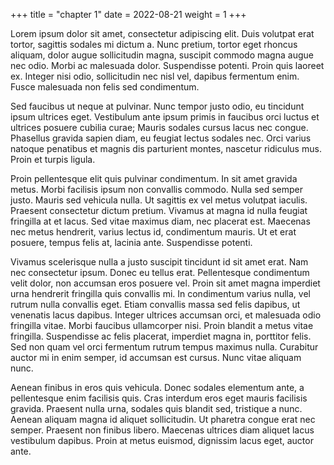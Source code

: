 +++
title = "chapter 1"
date = 2022-08-21
weight = 1
+++

Lorem ipsum dolor sit amet, consectetur adipiscing elit. Duis volutpat erat tortor, sagittis sodales mi dictum a. Nunc pretium, tortor eget rhoncus aliquam, dolor augue sollicitudin magna, suscipit commodo magna augue nec odio. Morbi ac malesuada dolor. Suspendisse potenti. Proin quis laoreet ex. Integer nisi odio, sollicitudin nec nisl vel, dapibus fermentum enim. Fusce malesuada non felis sed condimentum.

Sed faucibus ut neque at pulvinar. Nunc tempor justo odio, eu tincidunt ipsum ultrices eget. Vestibulum ante ipsum primis in faucibus orci luctus et ultrices posuere cubilia curae; Mauris sodales cursus lacus nec congue. Phasellus gravida sapien diam, eu feugiat lectus sodales nec. Orci varius natoque penatibus et magnis dis parturient montes, nascetur ridiculus mus. Proin et turpis ligula.

Proin pellentesque elit quis pulvinar condimentum. In sit amet gravida metus. Morbi facilisis ipsum non convallis commodo. Nulla sed semper justo. Mauris sed vehicula nulla. Ut sagittis ex vel metus volutpat iaculis. Praesent consectetur dictum pretium. Vivamus at magna id nulla feugiat fringilla at et lacus. Sed vitae maximus diam, nec placerat est. Maecenas nec metus hendrerit, varius lectus id, condimentum mauris. Ut et erat posuere, tempus felis at, lacinia ante. Suspendisse potenti.

Vivamus scelerisque nulla a justo suscipit tincidunt id sit amet erat. Nam nec consectetur ipsum. Donec eu tellus erat. Pellentesque condimentum velit dolor, non accumsan eros posuere vel. Proin sit amet magna imperdiet urna hendrerit fringilla quis convallis mi. In condimentum varius nulla, vel rutrum nulla convallis eget. Etiam convallis massa sed felis dapibus, ut venenatis lacus dapibus. Integer ultrices accumsan orci, et malesuada odio fringilla vitae. Morbi faucibus ullamcorper nisi. Proin blandit a metus vitae fringilla. Suspendisse ac felis placerat, imperdiet magna in, porttitor felis. Sed non quam vel orci fermentum rutrum tempus maximus nulla. Curabitur auctor mi in enim semper, id accumsan est cursus. Nunc vitae aliquam nunc.

Aenean finibus in eros quis vehicula. Donec sodales elementum ante, a pellentesque enim facilisis quis. Cras interdum eros eget mauris facilisis gravida. Praesent nulla urna, sodales quis blandit sed, tristique a nunc. Aenean aliquam magna id aliquet sollicitudin. Ut pharetra congue erat nec semper. Praesent non finibus libero. Maecenas ultrices diam aliquet lacus vestibulum dapibus. Proin at metus euismod, dignissim lacus eget, auctor ante.
